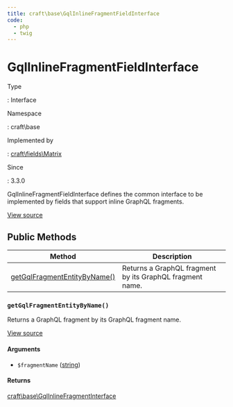 ```yaml
---
title: craft\base\GqlInlineFragmentFieldInterface
code:
  - php
  - twig
---
```


# GqlInlineFragmentFieldInterface

Type

:   Interface

Namespace

:   craft\base

Implemented by

:   [craft\fields\Matrix](craft-fields-matrix.md)

Since

:   3.3.0



GqlInlineFragmentFieldInterface defines the common interface to be implemented by fields that support inline GraphQL fragments.





[View source](https://github.com/craftcms/cms/blob/master/src/base/GqlInlineFragmentFieldInterface.php)






## Public Methods

| Method                                                                                                          | Description
| --------------------------------------------------------------------------------------------------------------- | --------------------------------------------------------
| [getGqlFragmentEntityByName()](craft-base-gqlinlinefragmentfieldinterface.md#method-getgqlfragmententitybyname) | Returns a GraphQL fragment by its GraphQL fragment name.

### `getGqlFragmentEntityByName()`





Returns a GraphQL fragment by its GraphQL fragment name.




[View source](https://github.com/craftcms/cms/blob/master/src/base/GqlInlineFragmentFieldInterface.php#L24)


#### Arguments

- `$fragmentName` ([string](http://php.net/language.types.string))

#### Returns

[craft\base\GqlInlineFragmentInterface](craft-base-gqlinlinefragmentinterface.md)









